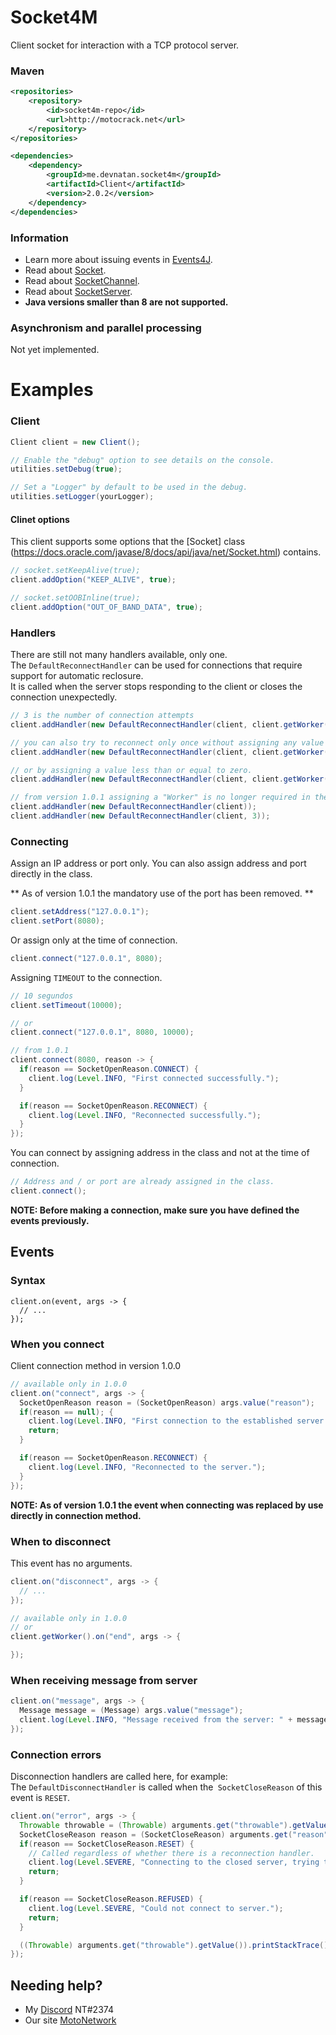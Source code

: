 # Socket4M
Client socket for interaction with a TCP protocol server.

### Maven
```xml
<repositories>
    <repository>
        <id>socket4m-repo</id>
        <url>http://motocrack.net</url>
    </repository>
</repositories>

<dependencies>
    <dependency>
        <groupId>me.devnatan.socket4m</groupId>
        <artifactId>Client</artifactId>
        <version>2.0.2</version>
    </dependency>
</dependencies>
```

### Information
  - Learn more about issuing events in [Events4J](https://github.com/theShadow89/Events4J).
  - Read about [Socket](https://docs.oracle.com/javase/8/docs/api/java/net/Socket.html).
  - Read about [SocketChannel](https://docs.oracle.com/javase/8/docs/api/java/nio/channels/SocketChannel.html).
  - Read about [SocketServer](https://docs.oracle.com/javase/8/docs/api/java/net/ServerSocket.html).
  - **Java versions smaller than 8 are not supported.**
  
### Asynchronism and parallel processing
Not yet implemented.
  
# Examples

### Client
```java
Client client = new Client();

// Enable the "debug" option to see details on the console.
utilities.setDebug(true);

// Set a "Logger" by default to be used in the debug.
utilities.setLogger(yourLogger);
```

#### Clinet options
This client supports some options that the [Socket] class (https://docs.oracle.com/javase/8/docs/api/java/net/Socket.html) contains.
```java
// socket.setKeepAlive(true);
client.addOption("KEEP_ALIVE", true);

// socket.setOOBInline(true);
client.addOption("OUT_OF_BAND_DATA", true);
```

### Handlers
There are still not many handlers available, only one.\
The `DefaultReconnectHandler` can be used for connections that require support for automatic reclosure.\
It is called when the server stops responding to the client or closes the connection unexpectedly.

```java
// 3 is the number of connection attempts
client.addHandler(new DefaultReconnectHandler(client, client.getWorker(), 3));

// you can also try to reconnect only once without assigning any value
client.addHandler(new DefaultReconnectHandler(client, client.getWorker()));

// or by assigning a value less than or equal to zero.
client.addHandler(new DefaultReconnectHandler(client, client.getWorker(), 0));

// from version 1.0.1 assigning a "Worker" is no longer required in the constructor.
client.addHandler(new DefaultReconnectHandler(client));
client.addHandler(new DefaultReconnectHandler(client, 3));
```

### Connecting
Assign an IP address or port only.
You can also assign address and port directly in the class.

** As of version 1.0.1 the mandatory use of the port has been removed. **
```java
client.setAddress("127.0.0.1");
client.setPort(8080);
```

Or assign only at the time of connection.
```java
client.connect("127.0.0.1", 8080);
```

Assigning `TIMEOUT` to the connection.
```java
// 10 segundos
client.setTimeout(10000);

// or
client.connect("127.0.0.1", 8080, 10000);

// from 1.0.1
client.connect(8080, reason -> {
  if(reason == SocketOpenReason.CONNECT) {
    client.log(Level.INFO, "First connected successfully.");
  }

  if(reason == SocketOpenReason.RECONNECT) {
    client.log(Level.INFO, "Reconnected successfully.");
  }
});
```

You can connect by assigning address in the class and not at the time of connection.
```java
// Address and / or port are already assigned in the class.
client.connect();
```
**NOTE: Before making a connection, make sure you have defined the events previously.**

## Events
### Syntax
```
client.on(event, args -> {
  // ...
});
```
### When you connect
Client connection method in version 1.0.0
```java
// available only in 1.0.0
client.on("connect", args -> {
  SocketOpenReason reason = (SocketOpenReason) args.value("reason");
  if(reason == null); {
    client.log(Level.INFO, "First connection to the established server.");
    return;
  }

  if(reason == SocketOpenReason.RECONNECT) {
    client.log(Level.INFO, "Reconnected to the server.");
  }
});
```
**NOTE: As of version 1.0.1 the event when connecting was replaced by use directly in connection method.**

### When to disconnect
This event has no arguments.
```java
client.on("disconnect", args -> {
  // ...
});

// available only in 1.0.0
// or
client.getWorker().on("end", args -> {

});
```

### When receiving message from server
```java
client.on("message", args -> {
  Message message = (Message) args.value("message");
  client.log(Level.INFO, "Message received from the server: " + message.toJson());
});
```

### Connection errors
Disconnection handlers are called here, for example:\
The `DefaultDisconnectHandler` is called when the` SocketCloseReason` of this event is `RESET`.
```java
client.on("error", args -> {
  Throwable throwable = (Throwable) arguments.get("throwable").getValue();
  SocketCloseReason reason = (SocketCloseReason) arguments.get("reason").getValue();
  if(reason == SocketCloseReason.RESET) {
    // Called regardless of whether there is a reconnection handler.
    client.log(Level.SEVERE, "Connecting to the closed server, trying to reconnect...");
    return;
  }

  if(reason == SocketCloseReason.REFUSED) {
    client.log(Level.SEVERE, "Could not connect to server.");
    return;
  }

  ((Throwable) arguments.get("throwable").getValue()).printStackTrace();
});
```
  
## Needing help?
  - My [Discord](https://discordapp.com) NT#2374
  - Our site [MotoNetwork](https://motocrack.net)
